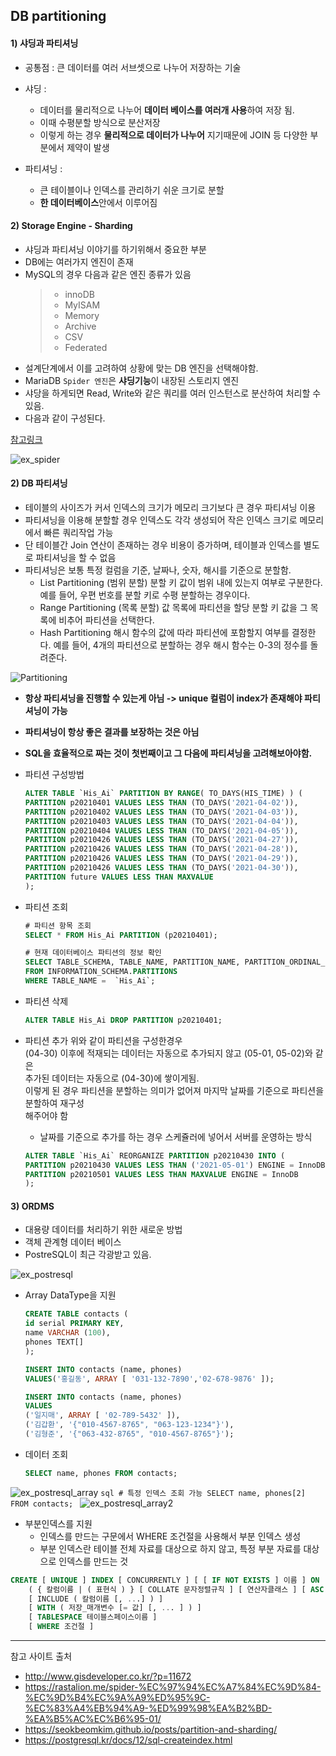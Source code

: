 ## DB partitioning 

#### 1) 샤딩과 파티셔닝

- 공통점 : 큰 데이터를 여러 서브셋으로 나누어 저장하는 기술
	
- 샤딩 : 
	- 데이터를 물리적으로 나누어 **데이터 베이스를 여러개 사용**하여 저장 됨. 
	- 이때 수평분할 방식으로 분산저장
	- 이렇게 하는 경우 **물리적으로 데이터가 나누어** 지기때문에 JOIN 등 다양한 부분에서 제약이 발생
- 파티셔닝 : 
	- 큰 테이블이나 인덱스를 관리하기 쉬운 크기로 분할
	- **한 데이터베이스**안에서 이루어짐
	
#### 2) Storage Engine - Sharding

- 샤딩과 파티셔닝 이야기를 하기위해서 중요한 부분
- DB에는 여러가지 엔진이 존재
- MySQL의 경우 다음과 같은 엔진 종류가 있음
	> - innoDB
	> - MyISAM
	> - Memory
	> - Archive 
	> - CSV
	> - Federated
- 설계단계에서 이를 고려하여 상황에 맞는 DB 엔진을 선택해야함.	
- MariaDB `Spider 엔진`은 **샤딩기능**이 내장된 스토리지 엔진
- 샤당을 하게되면 Read, Write와 같은 쿼리를 여러 인스턴스로 분산하여 처리할 수 있음.
- 다음과 같이 구성된다.

[참고링크](https://rastalion.me/spider-%EC%97%94%EC%A7%84%EC%9D%84-%EC%9D%B4%EC%9A%A9%ED%95%9C-%EC%83%A4%EB%94%A9-%ED%99%98%EA%B2%BD-%EA%B5%AC%EC%B6%95-01/)

![ex_spider](https://rastalion.me/wp-content/uploads/2020/03/mariadb-pres-at-lemug-10-638.jpg)

#### 2) DB 파티셔닝

- 테이블의 사이즈가 커서 인덱스의 크기가 메모리 크기보다 큰 경우 파티셔닝 이용
- 파티셔닝을 이용해 분할할 경우 인덱스도 각각 생성되어 작은 인덱스 크기로 메모리에서 빠른 쿼리작업 가능
- 단 테이블간 Join 연산이 존재하는 경우 비용이 증가하며, 테이블과 인덱스를 별도로 파티셔닝을 할 수 없음
- 파티셔닝은 보통 특정 컬럼을 기준, 날짜나, 숫자, 해시를 기준으로 분할함.
	- List Partitioning (범위 분할)
			분할 키 값이 범위 내에 있는지 여부로 구분한다.   
			예를 들어, 우편 번호를 분할 키로 수평 분할하는 경우이다.
	- Range Partitioning (목록 분할)
			값 목록에 파티션을 할당 분할 키 값을 그 목록에 비추어 파티션을 선택한다. 
	- Hash Partitioning
			해시 함수의 값에 따라 파티션에 포함할지 여부를 결정한다. 
			예를 들어, 4개의 파티션으로 분할하는 경우 해시 함수는 0-3의 정수를 돌려준다.
	
![Partitioning](https://img1.daumcdn.net/thumb/R1280x0/?scode=mtistory2&fname=https%3A%2F%2Fblog.kakaocdn.net%2Fdn%2Fb8PCU8%2Fbtq3EKtRyKW%2FgkfLtpCnpU0nX7pVW03jak%2Fimg.png)

- **항상 파티셔닝을 진행할 수 있는게 아님 -> unique 컬럼이 index가 존재해야 파티셔닝이 가능**
- **파티셔닝이 항상 좋은 결과를 보장하는 것은 아님**
- **SQL을 효율적으로 짜는 것이 첫번째이고 그 다음에 파티셔닝을 고려해보아야함.**

- 파티션 구성방법
	```sql
	ALTER TABLE `His_Ai` PARTITION BY RANGE( TO_DAYS(HIS_TIME) ) (
    PARTITION p20210401 VALUES LESS THAN (TO_DAYS('2021-04-02')),
    PARTITION p20210402 VALUES LESS THAN (TO_DAYS('2021-04-03')),
    PARTITION p20210403 VALUES LESS THAN (TO_DAYS('2021-04-04')),
    PARTITION p20210404 VALUES LESS THAN (TO_DAYS('2021-04-05')),
    PARTITION p20210426 VALUES LESS THAN (TO_DAYS('2021-04-27')),
	PARTITION p20210426 VALUES LESS THAN (TO_DAYS('2021-04-28')),
	PARTITION p20210426 VALUES LESS THAN (TO_DAYS('2021-04-29')),
	PARTITION p20210426 VALUES LESS THAN (TO_DAYS('2021-04-30')),
    PARTITION future VALUES LESS THAN MAXVALUE
	);
	```
- 파티션 조회
	```sql
	# 파티션 항목 조회
	SELECT * FROM His_Ai PARTITION (p20210401);
	
	# 현재 데이터베이스 파티션의 정보 확인
	SELECT TABLE_SCHEMA, TABLE_NAME, PARTITION_NAME, PARTITION_ORDINAL_POSITION, TABLE_ROWS		
	FROM INFORMATION_SCHEMA.PARTITIONS
	WHERE TABLE_NAME =  `His_Ai`;
	```

- 파티션 삭제
	```sql
	ALTER TABLE His_Ai DROP PARTITION p20210401;
	````
- 파티션 추가
	위와 같이 파티션을 구성한경우   
	(04-30) 이후에 적재되는 데이터는 자동으로 추가되지 않고 (05-01, 05-02)와 같은  
	추가된 데이터는 자동으로 (04-30)에 쌓이게됨.  
	이렇게 된 경우 파티션을 분할하는 의미가 없어져 마지막 날짜를 기준으로 파티션을 분할하여 재구성  
	해주어야 함  
	
	- 날짜를 기준으로 추가를 하는 경우 스케쥴러에 넣어서 서버를 운영하는 방식

	```sql
	ALTER TABLE `His_Ai` REORGANIZE PARTITION p20210430 INTO (
    PARTITION p20210430 VALUES LESS THAN ('2021-05-01') ENGINE = InnoDB,
    PARTITION p20210501 VALUES LESS THAN MAXVALUE ENGINE = InnoDB
	);
	```

#### 3) ORDMS

- 대용량 데이터를 처리하기 위한 새로운 방법
- 객체 관계형 데이터 베이스
- PostreSQL이 최근 각광받고 있음.


![ex_postresql](https://4.bp.blogspot.com/-JD-JX90QOXQ/VeQvWk6UowI/AAAAAAAABfc/deSP-ZCMc6c/s320/postgresql-logo.png)

- Array DataType을 지원
	```sql
	CREATE TABLE contacts (
	id serial PRIMARY KEY,
	name VARCHAR (100),
	phones TEXT[]
	);
	
	INSERT INTO contacts (name, phones)
	VALUES('홍길동', ARRAY [ '031-132-7890','02-678-9876' ]);

	INSERT INTO contacts (name, phones)
	VALUES
    ('일지매', ARRAY [ '02-789-5432' ]),
    ('김갑환', '{"010-4567-8765", "063-123-1234"}'),
    ('김형준', '{"063-432-8765", "010-4567-8765"}');
	```

- 데이터 조회
	```sql
	SELECT name, phones FROM contacts;
	```
![ex_postresql_array](http://www.gisdeveloper.co.kr/wp-content/uploads/2021/09/pg_array01.png)
	```sql
	# 특정 인덱스 조회 가능
	SELECT name, phones[2] FROM contacts;
	```
![ex_postresql_array2](http://www.gisdeveloper.co.kr/wp-content/uploads/2021/09/pg_array02.png)	


- 부분인덱스를 지원
	- 인덱스를 만드는 구문에서 WHERE 조건절을 사용해서 부분 인덱스 생성
	- 부분 인덱스란 테이블 전체 자료를 대상으로 하지 않고, 특정 부분 자료를 대상으로 인덱스를 만드는 것
	
```sql
CREATE [ UNIQUE ] INDEX [ CONCURRENTLY ] [ [ IF NOT EXISTS ] 이름 ] ON [ ONLY ] 테이블이름 [ USING 색인방법 ]
    ( { 칼럼이름 | ( 표현식 ) } [ COLLATE 문자정렬규칙 ] [ 연산자클래스 ] [ ASC | DESC ] [ NULLS { FIRST | LAST } ] [, ...] )
    [ INCLUDE ( 칼럼이름 [, ...] ) ]
    [ WITH ( 저장_매개변수 [= 값] [, ... ] ) ]
    [ TABLESPACE 테이블스페이스이름 ]
    [ WHERE 조건절 ]

```






***
참고 사이트 출처
- http://www.gisdeveloper.co.kr/?p=11672
- https://rastalion.me/spider-%EC%97%94%EC%A7%84%EC%9D%84-%EC%9D%B4%EC%9A%A9%ED%95%9C-%EC%83%A4%EB%94%A9-%ED%99%98%EA%B2%BD-%EA%B5%AC%EC%B6%95-01/
- https://seokbeomkim.github.io/posts/partition-and-sharding/
- https://postgresql.kr/docs/12/sql-createindex.html
